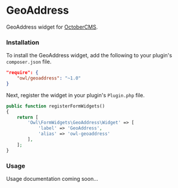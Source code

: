 # GeoAddress
GeoAddress widget for [OctoberCMS](http://octobercms.com).

### Installation
To install the GeoAddress widget, add the following to your plugin's ```composer.json``` file.
```json
"require": {
    "owl/geoaddress": "~1.0"
}
```
Next, register the widget in your plugin's ```Plugin.php``` file.
```php
public function registerFormWidgets()
{
    return [
        'Owl\FormWidgets\GeoAddress\Widget' => [
            'label' => 'GeoAddress',
            'alias' => 'owl-geoaddress'
        ],
    ];
}
```

### Usage
Usage documentation coming soon...
